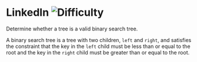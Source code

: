 # LinkedIn ![Difficulty](https://img.shields.io/badge/-MEDIUM-yellow)
	
Determine whether a tree is a valid binary search tree.
	
A binary search tree is a tree with two children, `left` and `right`, and satisfies the constraint that
the key in the `left` child must be less than or equal to the root and the key in the `right` child
must be greater than or equal to the root.
	
